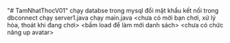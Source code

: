 "# TamNhatThocV01" 
chạy databse trong mysql
đổi mật khẩu kết nối trong dbconnect
chạy server1.java
chạy main.java
<chưa có mời bạn chơi, xử lý hòa, thoát khi đang chơi>
<bấm load để làm mới danh sách>
<chưa có chức năng up avatar>